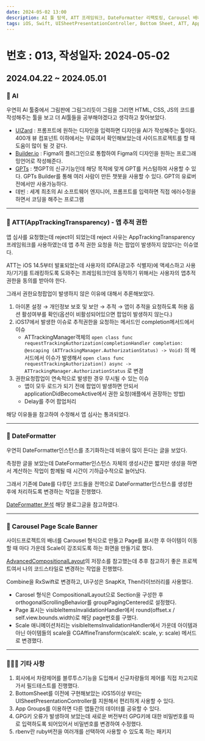 ```yaml
---
date: 2024-05-02 13:00
description: AI 툴 탐색, ATT 프레임워크, DateFormatter 리팩토링, Carousel 배너 구현, UISheetPresentationController, GPG 인증 변경사항, App Groups를 이용한 데이터공유, rbenv를 활용한 ruby 설정
tags: iOS, Swift, UISheetPresentationController, Bottom Sheet, ATT, AppTrackingTransparency, AI, App Groups, GPG, DateFormatter, Carousel, UICollectionViewCompositionalLayout, rbenv
---
```

# 번호 : 013, 작성일자: 2024-05-02

## 2024.04.22 ~ 2024.05.01
### 🤖 AI

우연히 AI 툴중에서 그림판에 그림그리듯이 그림을 그리면 HTML, CSS, JS의 코드를 작성해주는 툴을 보고 더 AI툴들을 공부해야겠다고 생각하고 찾아보았다.

- [UIZard](https://uizard.io/) : 프롬프트에 원하는 디자인을 입력하면 디자인을 AI가 작성해주는 툴이다. 400개 뷰 컴포넌트 이하에서는 무료여서 확인해보았는데 사이드프로젝트를 할 때 도움이 많이 될 것 같다.
- [Builder.io](https://www.builder.io/) : Figma의 플러그인으로 통합하여 Figma의 디자인을 원하는 프로그래밍언어로 작성해준다.
- [GPTs](https://openai.com/index/introducing-gpts) : 챗GPT의 신규기능인데 해당 목적에 맞게 GPT를 커스텀하여 사용할 수 있다. GPTs Builder를 통해 여러 사람이 만든 챗봇을 사용할 수 있다. GPT의 유료버전에서만 사용가능하다.
- 데빈 : 세계 최초의 AI 소프트웨어 엔지니어, 프롬프트를 입력하면 직접 에러수정을 하면서 코딩을 해주는 프로그램

---

### 🚨 ATT(AppTrackingTransparency) - 앱 추적 권한

앱 심사를 요청했는데 reject이 되었는데 reject 사유는 AppTrackingTransparency프레임워크를 사용하였는데 앱 추적 권한 요청을 하는 팝업이 발생하지 않았다는 이슈였다.

ATT는 iOS 14.5부터 발표되었는데 사용자의 IDFA(광고주 식별자)에 액세스하고 사용자/기기를 트래킹하도록 도와주는 프레임워크인데 동작하기 위해서는 사용자의 앱추적권한을 동의를 받아야 한다.

그래서 권한요청팝업이 발생하지 않은 이유에 대해서 추론해보았다.

1. 아이폰 설정 → 개인정보 보호 및 보안 → 추적 → 앱이 추적을 요청하도록 허용 옵션 활성여부를 확인(옵션이 비활성되어있으면 팝업이 발생하지 않는다.)
2. iOS17에서 발생한 이슈로 추적권한을 요청하는 메서드인 completion메서드에서 이슈
    - ATTrackingManager객체의 `open class func requestTrackingAuthorization(completionHandler completion: @escaping (ATTrackingManager.AuthorizationStatus) -> Void)` 의 메서드에서 이슈가 발생해서 `open class func requestTrackingAuthorization() async -> ATTrackingManager.AuthorizationStatus` 로 변경
3. 권한요청팝업이 연속적으로 발생한 경우 무시될 수 있는 이슈
    - 앱이 모두 로드가 되기 전에 팝업이 발생하면 안되서 applicationDidBecomeActive에서 권한 요청(애플에서 권장하는 방법)
    - Delay를 주어 팝업처리

해당 이유들을 참고하여 수정해서 앱 심사는 통과되었다.

---

### 📆 DateFormatter

우연히 DateFormatter인스턴스를 초기화하는데 비용이 많이 든다는 글을 보았다.

측정한 글을 보았는데 DateFormatter인스턴스 자체의 생성시간은 짧지만 생성을 하면서 계산하는 작업이 함께될 때 시간이 기하급수적으로 늘어났다.

그래서 기존에 Date를 다루던 코드들을 전역으로 DateFormatter인스턴스를 생성한 후에 처리하도록 변경하는 작업을 진행했다.

[DateFormatter 분석](https://sarunw.com/posts/how-expensive-is-dateformatter/) 해당 블로그글을 참고하였다.

---

### 🌈 Carousel Page Scale Banner

사이드프로젝트의 배너를 Carousel 형식으로 만들고 Page를 표시한 후 아이템이 이동할 때 마다 가운데 Scale이 강조되도록 하는 화면을 만들기로 했다.

[AdvancedCompositionalLayout](https://github.com/tarikbozyak/AdvancedCompositionalLayout)의 저장소를 참고했는데 추후 참고하기 좋은 프로젝트여서 나의 코드스타일로 변경하는 작업을 진행했다.

Combine을 RxSwift로 변경하고, UI구성은 SnapKit, Then라이브러리를 사용했다.

- Carosel 형식은 CompositionalLayout으로 Section을 구성한 후 orthogonalScrollingBehavior를 groupPagingCentered로 설정했다.
- Page 표시는 visibleItemsInvalidationHandler에서 round(offset.x / self.view.bounds.width)로 해당 page번호를 구했다.
- Scale 애니메이션처리는 visibleItemsInvalidationHandler에서 가운데 아이템과 아닌 아이템들의 scale을 CGAffineTransform(scaleX: scale, y: scale) 메서드로 변경했다.

---

### 🙋🏻‍♂️ 기타 사항

1. 회사에서 차량제어를 블루투스기능을 도입해서 신규차량들의 제어를 직접 차고지로 가서 필드테스트를 진행했다.
2. BottomSheet를 이전에 구현해보았는 iOS15이상 부터는 UISheetPresentationController를 지원해서 편리하게 사용할 수 있다.
3. App Groups를 이용하면 다른 앱들간의 데이터를 공유할 수 있다.
4. GPG키 오류가 발생하여 보았는데 새로운 버전부터 GPG키에 대한 비밀번호를 따로 입력하도록 되어있어서 비밀번호를 변경하여 수정했다.
5. rbenv란 ruby버전을 여러개를 선택하여 사용할 수 있도록 하는 패키지

